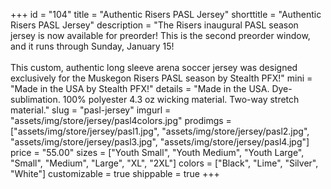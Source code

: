 +++
id = "104"
title = "Authentic Risers PASL Jersey"
shorttitle = "Authentic Risers PASL Jersey"
description = "The Risers inaugural PASL season jersey is now available for preorder! This is the second preorder window, and it runs through Sunday, January 15!<br><br>This custom, authentic long sleeve arena soccer jersey was designed exclusively for the Muskegon Risers PASL season by Stealth PFX!"
mini = "Made in the USA by Stealth PFX!"
details = "Made in the USA. Dye-sublimation. 100% polyester 4.3 oz wicking material. Two-way stretch material."
slug = "pasl-jersey"
imgurl = "assets/img/store/jersey/pasl4colors.jpg"
prodimgs = ["assets/img/store/jersey/pasl1.jpg", "assets/img/store/jersey/pasl2.jpg", "assets/img/store/jersey/pasl3.jpg", "assets/img/store/jersey/pasl4.jpg"]
price = "55.00"
sizes = ["Youth Small", "Youth Medium", "Youth Large", "Small", "Medium", "Large", "XL", "2XL"]
colors = ["Black", "Lime", "Silver", "White"]
customizable = true
shippable = true
+++
